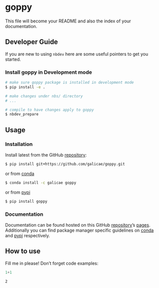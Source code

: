 # goppy


<!-- WARNING: THIS FILE WAS AUTOGENERATED! DO NOT EDIT! -->

This file will become your README and also the index of your
documentation.

## Developer Guide

If you are new to using `nbdev` here are some useful pointers to get you
started.

### Install goppy in Development mode

``` sh
# make sure goppy package is installed in development mode
$ pip install -e .

# make changes under nbs/ directory
# ...

# compile to have changes apply to goppy
$ nbdev_prepare
```

## Usage

### Installation

Install latest from the GitHub
[repository](https://github.com/galicae/goppy):

``` sh
$ pip install git+https://github.com/galicae/goppy.git
```

or from [conda](https://anaconda.org/galicae/goppy)

``` sh
$ conda install -c galicae goppy
```

or from [pypi](https://pypi.org/project/goppy/)

``` sh
$ pip install goppy
```

### Documentation

Documentation can be found hosted on this GitHub
[repository](https://github.com/galicae/goppy)’s
[pages](https://galicae.github.io/goppy/). Additionally you can find
package manager specific guidelines on
[conda](https://anaconda.org/galicae/goppy) and
[pypi](https://pypi.org/project/goppy/) respectively.

## How to use

Fill me in please! Don’t forget code examples:

``` python
1+1
```

    2

